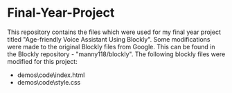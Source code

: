 # Final-Year-Project
This repository contains the files which were used for my final year project titled "Age-friendly Voice Assistant Using Blockly". 
Some modifications were made to the original Blockly files from Google. This can be found in the Blockly repository - "manny118/blockly".
The following blockly files were modified for this project:
- demos\code\index.html
- demos\code\style.css
